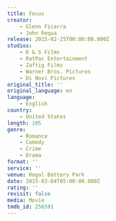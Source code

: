 ```yaml
---
title: Focus
creator:
    - Glenn Ficarra
    - John Requa
release: 2015-02-25T00:00:00.000Z
studios:
    - K & S Films
    - RatPac Entertainment
    - Zaftig Films
    - Warner Bros. Pictures
    - Di Novi Pictures
original_title: ''
original_language: en
language:
    - English
country:
    - United States
length: 105
genre:
    - Romance
    - Comedy
    - Crime
    - Drama
format: ''
service: ''
venue: Regal Battery Park
date: 2015-03-04T05:00:00.000Z
rating: ''
revisit: false
media: Movie
tmdb_id: 256591
---
```



